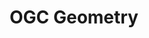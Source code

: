 ---
schema: default
title: OGC Geometry
notes: A specialization of GeoSPARQL defining specific subtypes of Geometry @en
organization: DataScientia Foundation
resources:
  - name: GML.UAN.owl
    url: >-
      http://git.knowdive.disi.unitn.it:8080/knowledge/LiveKnowledge/SREP/GML_schema/input/raw/master/GML.UAN.owl
    format: owl
    description: A specialization of GeoSPARQL defining specific subtypes of Geometry @en
    license: Creative Commons
    status: Unannotated
    byteSize: '28.377'
    issued: '2012-09-11'
    language: en
    modified: '17 December 2020, 01:33 (UTC+01:00)'
    OntologyEngineeringTool: Protégé
    ontologyLanguage: owl
    ontologySyntax: rdf
    example: Unknown
    ReferenceLKRepository: SREP
    referenceOntology: Unknown
    referenceDatasets: Unknown
distribution: gml-owl
keyword: Geometry
publisher: Unknown
category:
  - Upper-Level
versionNotes: '2016: Annual review - no changes'
landingPage: 'http://www.opengis.net/'
accessRigths: Public
creator: Open GeoSpatial Consortium
hasVersion: Unknown
isVersionOf: Unknown
issued: '2012-09-11'
modified: '17 December 2020, 01:33 (UTC+01:00)'
language: en
provenance: "(2014-05-22) Bernard Vatant: Annual review - no change
(2013-05-22) Ghislain Atemezing: This vocabulary is the outcome of many GeoVoCamp event, with the current version beeing updated in Madrid, see:http://vocamp.org/wiki/GeoVoCampMadrid2012. Drawback: lack of more metadata inside the vocabulary itself.
(2015-05-04) Bernard Vatant: Annual review OK
(2016-06-21) Ghislain Atemezing: Annual review - no changes
Provenance from: LOV"
page: 'http://www.opengis.net/ont/gml'
wasGeneratedBy: Unknown
versionInfo: version 1.01
formalityLevel: Teleontology
OntologyEngineeringMethodology: Unknown
acronym: gml
CompetencyQuestion: Unknown
preferredNamespacePrefix: ont
toDoList: To completely annotate.
namespacesGenerated: Unknown
namespacesReused: Unknown
datasetLevel: Knowledge Level(L3-4)
spatialExtent: Unknown
temporalExtent: Unknown
datLicense: Creative Commons
DatOwner: Unknown
DatPublicationTimeStamp: Unknown
---